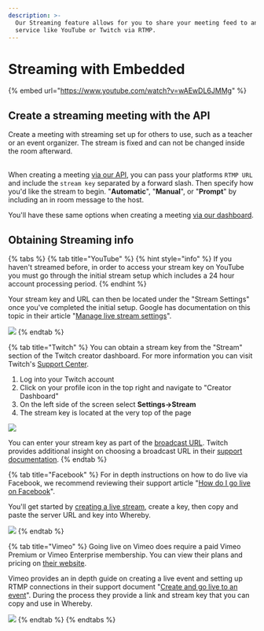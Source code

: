 ```yaml
---
description: >-
  Our Streaming feature allows for you to share your meeting feed to an external
  service like YouTube or Twitch via RTMP.
---
```


# Streaming with Embedded

{% embed url="https://www.youtube.com/watch?v=wAEwDL6JMMg" %}

## Create a streaming meeting with the API

Create a meeting with streaming set up for others to use, such as a teacher or an event organizer. The stream is fixed and can not be changed inside the room afterward.

\
When creating a meeting [via our API](https://whereby.dev/http-api/#/paths/\~1meetings/post), you can pass your platforms `RTMP URL` and include the `stream key` separated by a forward slash. Then specify how you'd like the stream to begin. "**Automatic**", "**Manual**", or "**Prompt**" by including an in room message to the host.

You'll have these same options when creating a meeting [via our dashboard](../creating-and-deleting-rooms/using-create-a-room.md).

## Obtaining Streaming info

{% tabs %}
{% tab title="YouTube" %}
{% hint style="info" %}
If you haven't streamed before, in order to access your stream key on YouTube you must go through the initial stream setup which includes a 24 hour account processing period.
{% endhint %}

Your stream key and URL can then be located under the "Stream Settings" once you've completed the initial setup. Google has documentation on this topic in their article "[Manage live stream settings](https://support.google.com/youtube/answer/9854503)".

![](<../.gitbook/assets/YouTube Settings.png>)
{% endtab %}

{% tab title="Twitch" %}
You can obtain a stream key from the "Stream" section of the Twitch creator dashboard. For more information you can visit Twitch's [Support Center](https://help.twitch.tv/s/article/creator-dashboard).

1. Log into your Twitch account
2. Click on your profile icon in the top right and navigate to "Creator Dashboard"
3. On the left side of the screen select **Settings->Stream**
4. The stream key is located at the very top of the page

![](<../.gitbook/assets/Twitch Settings.png>)

You can enter your stream key as part of the [broadcast URL](https://dev.twitch.tv/docs/video-broadcast). Twitch provides additional insight on choosing a broadcast URL in their [support documentation](https://help.twitch.tv/s/article/guide-to-broadcast-health-and-using-twitch-inspector?language=en\_US#HowtoChooseaTwitchIngestServer).
{% endtab %}

{% tab title="Facebook" %}
For in depth instructions on how to do live via Facebook, we recommend reviewing their support article "[How do I go live on Facebook](https://www.facebook.com/help/587160588142067)".

You'll get started by [creating a live stream](https://www.facebook.com/live/create), create a key, then copy and paste the server URL and key into Whereby.

![](<../.gitbook/assets/Facebook Settings.png>)
{% endtab %}

{% tab title="Vimeo" %}
Going live on Vimeo does require a paid Vimeo Premium or Vimeo Enterprise membership. You can view their plans and pricing on [their website](https://vimeo.zendesk.com/hc/en-us/articles/115012811168#h\_60c83788-04d4-4353-8a3a-cd0d0bb8b6bc).

Vimeo provides an in depth guide on creating a live event and setting up RTMP connections in their support document "[Create and go live to an event](https://vimeo.zendesk.com/hc/en-us/articles/115012811168#h\_60c83788-04d4-4353-8a3a-cd0d0bb8b6bc)". During the process they provide a link and stream key that you can copy and use in Whereby.

![](<../.gitbook/assets/Vimeo settings.png>)
{% endtab %}
{% endtabs %}
